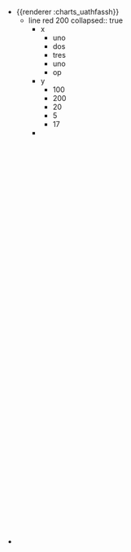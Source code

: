 - {{renderer :charts_uathfassh}}
	- line red 200
	  collapsed:: true
		- x
			- uno
			- dos
			- tres
			- uno
			- op
		- y
			- 100
			- 200
			- 20
			- 5
			- 17
		-
-
  <object data="G:/Mi unidad/Autosync/Logmy/NewLog/assets/Theory Based Working Paper " type="application/pdf" width="100%" height="800px"></object>